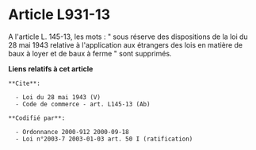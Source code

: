 # Article L931-13

A l'article L. 145-13, les mots : " sous réserve des dispositions de la loi du 28 mai 1943 relative à l'application aux
étrangers des lois en matière de baux à loyer et de baux à ferme " sont supprimés.

**Liens relatifs à cet article**

	**Cite**:

	  - Loi du 28 mai 1943 (V)
	  - Code de commerce - art. L145-13 (Ab)

	**Codifié par**:

	  - Ordonnance 2000-912 2000-09-18
	  - Loi n°2003-7 2003-01-03 art. 50 I (ratification)
